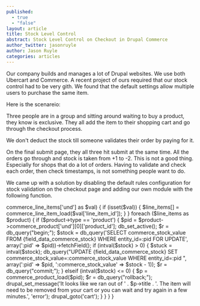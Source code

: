 ```yaml
---
published: 
  - true
  - "false"
layout: article
title: Stock Level Control
abstract: Stock Level Control on Checkout in Drupal Commerce
author_twitter: jasonruyle
author: Jason Ruyle
categories: articles
---
```


Our company builds and manages a lot of Drupal websites.  We use both Ubercart and Commerce.  A recent project of ours required that our stock control had to be very gith.  We found that the default settings allow multiple users to purchase the same item.

Here is the scenareio:

Three people are in a group and sitting around waiting to buy a product, they know is exclusive.  They all add the item to their shopping cart and go through the checkout process.

We don't deduct the stock till someone validates their order by paying for it.

On the final submit page, they all three hit submit at the same time.  All the orders go through and stock is taken from +1 to -2.  This is not a good thing.  Especially for shops that do a lot of orders.  Having to validate and check each order, then check timestamps, is not something people want to do.

We came up with a solution by disabling the default rules configuration for stock validation on the checkout page and adding our own module with the following function.

<?php
/**
 * @file
 * commerce_stock_custom.module.
 */

/**
 * Implement commerce_stock_custom_commerce_checkout_complete().
 */
function commerce_stock_custom_commerce_checkout_complete($order) {
  $line_items = array();
  foreach ($order->commerce_line_items['und'] as $val) {
    if (isset($val)) {
      $line_items[] = commerce_line_item_load($val['line_item_id']);
    }
  }
  foreach ($line_items as $product) {
    if ($product->type == 'product') {
      $pid = $product->commerce_product['und'][0]['product_id'];
      db_set_active();
      $r = db_query("begin;");
      $stock = db_query('SELECT commerce_stock_value FROM {field_data_commerce_stock} WHERE entity_id=:pid FOR UPDATE', array(':pid' => $pid))->fetchField();
      if (intval($stock) > 0) {
        $stuck = intval($stock);
        db_query("UPDATE {field_data_commerce_stock} SET commerce_stock_value=:commerce_stock_value WHERE entity_id=:pid ",
          array(':pid' => $pid, ':commerce_stock_value' => $stock - 1));
        $r = db_query("commit;");
      }
      elseif (intval($stock) <= 0) {
        $p = commerce_product_load($pid);
        $r = db_query("rollback;");
        drupal_set_message('It looks like we ran out of ' . $p->title . '.  The item will need to be removed from your cart or you can wait and try again in a few minutes.', 'error');
        drupal_goto('cart');
      }
    }
  }
}
